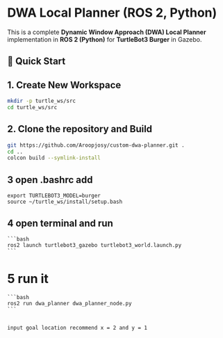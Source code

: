 # DWA Local Planner (ROS 2, Python)

This is a complete **Dynamic Window Approach (DWA) Local Planner** implementation in **ROS 2 (Python)** for **TurtleBot3 Burger** in Gazebo.

## 🚀 Quick Start

## 1. Create New Workspace

```bash
mkdir -p turtle_ws/src
cd turtle_ws/src
 ```

## 2. Clone the repository and Build

   ```bash
   git https://github.com/Aroopjosy/custom-dwa-planner.git .
   cd ..
   colcon build --symlink-install
   ```

## 3 open .bashrc add 

    
    export TURTLEBOT3_MODEL=burger
    source ~/turtle_ws/install/setup.bash

## 4 open terminal and run

    ```bash
    ros2 launch turtlebot3_gazebo turtlebot3_world.launch.py 
    ```
# 5 run it 
    ```bash
    ros2 run dwa_planner dwa_planner_node.py
    ```

    
    input goal location recommend x = 2 and y = 1

    
